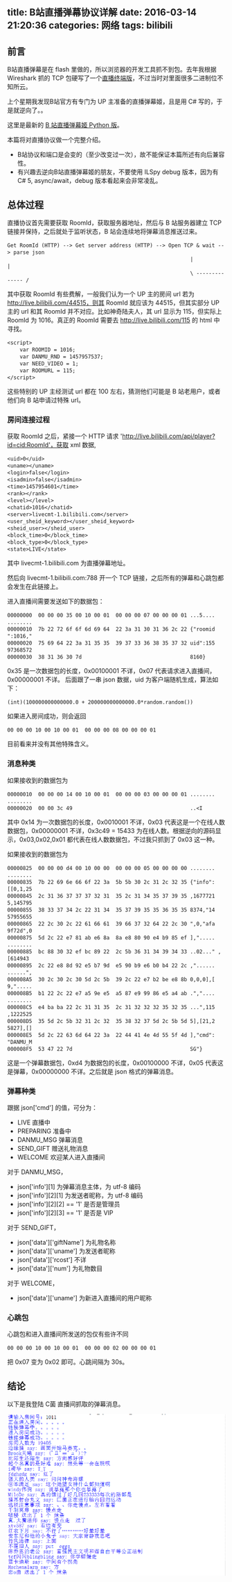 title: B站直播弹幕协议详解
date: 2016-03-14 21:20:36
categories: 网络
tags: bilibili
---

## 前言

B站直播弹幕是在 flash 里做的，所以浏览器的开发工具抓不到包。去年我根据 Wireshark 抓的 TCP 包硬写了一个[直播终端版](https://github.com/lyyyuna/script_collection/blob/master/bilibli_danmu/11.py)，不过当时对里面很多二进制位不知所云。

上个星期我发现B站官方有专门为 UP 主准备的直播弹幕姬，且是用 C# 写的，于是就逆向了。。

这里是最新的 [B 站直播弹幕姬 Python 版](https://github.com/lyyyuna/bilibili_danmu)。

本篇将对直播协议做一个完整介绍。

* B站协议和端口是会变的（至少改变过一次），故不能保证本篇所述有向后兼容性。
* 有兴趣去逆向B站直播弹幕姬的朋友，不要使用 ILSpy debug 版本，因为有 C# 5, async/await，debug 版本看起来会非常凌乱。

## 总体过程

直播协议首先需要获取 RoomId，获取服务器地址，然后与 B 站服务器建立 TCP 链接并保持，之后就处于监听状态，B 站会连续地将弹幕消息推送过来。

    Get RoomId (HTTP) --> Get server address (HTTP) --> Open TCP & wait --> parse json
                                                               |                |
                                                               \ -------------- /
                                                                                                           
其中获取 RoomId 有些费解，一般我们认为一个 UP 主的房间 url 若为 http://live.bilibili.com/44515，则其 RoomId 就应该为 44515，但其实部分 UP 主的 url 和其 RoomId 并不对应。比如神奇陆夫人，其 url 显示为 115，但实际上 RoomId 为 1016。真正的 RoomId 需要去 http://live.bilibili.com/115 的 html 中寻找。

    <script>
        var ROOMID = 1016;
        var DANMU_RND = 1457957537;
        var NEED_VIDEO = 1;
        var ROOMURL = 115;
    </script>
    
这些特别的 UP 主经测试 url 都在 100 左右，猜测他们可能是 B 站老用户，或者他们向 B 站申请过特殊 url。

### 房间连接过程

获取 RoomId 之后，紧接一个 HTTP 请求 'http://live.bilibili.com/api/player?id=cid:RoomId'，获取 xml 数据,

    <uid>0</uid>
    <uname></uname>
    <login>false</login>
    <isadmin>false</isadmin>
    <time>1457954601</time>
    <rank></rank>
    <level></level>
    <chatid>1016</chatid>
    <server>livecmt-1.bilibili.com</server>
    <user_sheid_keyword></user_sheid_keyword>
    <sheid_user></sheid_user>
    <block_time>0</block_time>
    <block_type>0</block_type>
    <state>LIVE</state>

其中 livecmt-1.bilibili.com 为直播弹幕地址。

然后向 livecmt-1.bilibili.com:788 开一个 TCP 链接，之后所有的弹幕和心跳包都会发生在此链接上。

进入直播间需要发送如下的数据包：

    00000000  00 00 00 35 00 10 00 01  00 00 00 07 00 00 00 01 ...5.... ........
    00000010  7b 22 72 6f 6f 6d 69 64  22 3a 31 30 31 36 2c 22 {"roomid ":1016,"
    00000020  75 69 64 22 3a 31 35 35  39 37 33 36 38 35 37 32 uid":155 97368572
    00000030  38 31 36 30 7d                                   8160}

0x35 是一次数据包的长度，0x00100001 不详，0x07 代表请求进入直播间，0x00000001 不详。
后面跟了一串 json 数据，uid 为客户端随机生成，算法如下：

    (int)(100000000000000.0 + 200000000000000.0*random.random())
    
如果进入房间成功，则会返回

    00 00 00 10 00 10 00 01  00 00 00 08 00 00 00 01
    
目前看来并没有其他特殊含义。

### 消息种类

如果接收到的数据包为

    00000010  00 00 00 14 00 10 00 01  00 00 00 03 00 00 00 01 ........ ........
    00000020  00 00 3c 49                                      ..<I

其中 0x14 为一次数据包的长度，0x0010001 不详，0x03 代表这是一个在线人数数据包，0x00000001 不详，0x3c49 = 15433 为在线人数。根据逆向的源码显示，0x03,0x02,0x01 都代表在线人数数据包，不过我只抓到了 0x03 这一种。


如果接收到的数据包为

    00000825  00 00 00 d4 00 10 00 00  00 00 00 05 00 00 00 00 ........ ........
    00000835  7b 22 69 6e 66 6f 22 3a  5b 5b 30 2c 31 2c 32 35 {"info": [[0,1,25
    00000845  2c 31 36 37 37 37 32 31  35 2c 31 34 35 37 39 35 ,1677721 5,145795
    00000855  38 33 37 34 2c 22 31 34  35 37 39 35 35 36 35 35 8374,"14 57955655
    00000865  22 2c 30 2c 22 61 66 61  39 66 37 32 64 22 2c 30 ",0,"afa 9f72d",0
    00000875  5d 2c 22 e7 81 ab e6 8a  8a e8 80 90 e4 b9 85 ef ],"..... ........
    00000885  bc 88 30 32 ef bc 89 22  2c 5b 36 31 34 39 34 33 ..02..." ,[614943
    00000895  2c 22 e8 8d 92 e5 b7 9d  e5 90 b9 e6 b0 b4 22 2c ,"...... ......",
    000008A5  30 2c 30 2c 30 5d 2c 5b  39 2c 22 e7 b2 be e8 8b 0,0,0],[ 9,".....
    000008B5  b1 22 2c 22 e7 a5 9e e5  a5 87 e9 99 86 e5 a4 ab .",".... ........
    000008C5  e4 ba ba 22 2c 31 31 35  2c 31 32 32 32 35 32 35 ...",115 ,1222525
    000008D5  35 5d 2c 5b 32 31 2c 32  35 38 32 37 5d 2c 5b 5d 5],[21,2 5827],[]
    000008E5  5d 2c 22 63 6d 64 22 3a  22 44 41 4e 4d 55 5f 4d ],"cmd": "DANMU_M
    000008F5  53 47 22 7d                                      SG"}
    
这是一个弹幕数据包，0xd4 为数据包的长度，0x00100000 不详，0x05 代表这是弹幕，0x00000000 不详。之后就是 json 格式的弹幕消息。

### 弹幕种类

跟据 json['cmd'] 的值，可分为：

* LIVE 直播中
* PREPARING 准备中
* DANMU_MSG 弹幕消息
* SEND_GIFT 赠送礼物消息
* WELCOME 欢迎某人进入直播间 

对于 DANMU_MSG，

* json['info'][1] 为弹幕消息主体，为 utf-8 编码
* json['info'][2][1] 为发送者昵称，为 utf-8 编码
* json['info'][2][2] == '1' 是否是管理员
* json['info'][2][3] == '1' 是否是 VIP

对于 SEND_GIFT，

* json['data']['giftName'] 为礼物名称
* json['data']['uname'] 为发送者昵称
* json['data']['rcost'] 不详
* json['data']['num'] 为礼物数目

对于 WELCOME，

* json['data']['uname'] 为新进入直播间的用户昵称

### 心跳包

心跳包和进入直播间所发送的包仅有些许不同

    00 00 00 10 00 10 00 01  00 00 00 02 00 00 00 01
    
把 0x07 变为 0x02 即可。心跳间隔为 30s。


## 结论

以下是我登陆 C菌 直播间抓取的弹幕消息。

![效果图](https://raw.githubusercontent.com/lyyyuna/blog_img/master/blog/201603/bilibili.png)